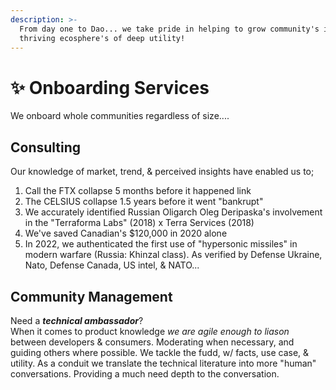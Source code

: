 ```yaml
---
description: >-
  From day one to Dao... we take pride in helping to grow community's into
  thriving ecosphere's of deep utility!
---
```


# ✨ Onboarding Services

We onboard whole communities regardless of size....

## Consulting

Our knowledge of market, trend, & perceived insights have enabled us to;

1. Call the FTX collapse 5 months before it happened link
2. The CELSIUS collapse 1.5 years before it went "bankrupt"
3. We accurately identified Russian Oligarch Oleg Deripaska's involvement in the "Terraforma Labs" (2018) x Terra Services (2018)
4. We've saved Canadian's $120,000 in 2020 alone
5. In 2022, we authenticated the first use of "hypersonic missiles" in modern warfare (Russia: Khinzal class). As verified by Defense Ukraine, Nato, Defense Canada, US intel, & NATO...&#x20;

## Community Management

Need a _**technical ambassador**_? \
When it comes to product knowledge _we are agile enough to liason_ between developers & consumers. Moderating when necessary, and guiding others where possible. We tackle the fudd, w/ facts, use case, & utility. As a conduit we translate the technical literature into more "human" conversations. Providing a much need depth to the conversation.&#x20;
